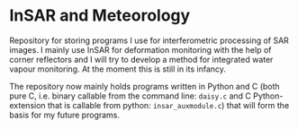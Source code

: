 # InSAR and Meteorology

Repository for storing programs I use for interferometric processing of SAR
images. I mainly use InSAR for deformation monitoring with the help of
corner reflectors and I will try to develop a method for integrated water
vapour monitoring. At the moment this is still in its infancy.

The repository now mainly holds programs written in Python and C (both pure
C, i.e. binary callable from the command line: `daisy.c` and C Python-extension
that is callable from python: `insar_auxmodule.c`) that will form the basis
for my future programs.
